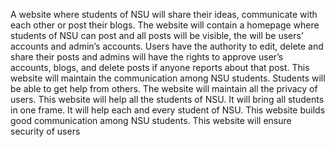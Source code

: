 A website where students of NSU will share their ideas, communicate with each other or post their blogs. The website will contain a homepage where students of NSU can post and all posts will be visible, the will be users’ accounts and admin’s accounts. Users have the authority to edit, delete and share their posts and admins will have the rights to approve user’s accounts, blogs, and delete posts if anyone reports about that post. This website will maintain the communication among NSU students. Students will be able to get help from others. The website will maintain all the privacy of users.
This website will help all the students of NSU. It will bring all students in one frame. It will help each and every student of NSU. This website builds good communication among NSU students. This website will ensure security of users
